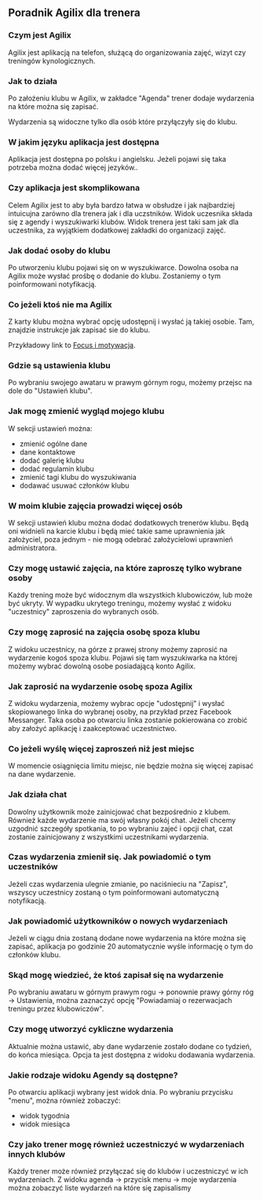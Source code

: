 ## Poradnik Agilix dla trenera

### Czym jest Agilix
Agilix jest aplikacją na telefon, służącą do organizowania zajęć, wizyt czy treningów kynologicznych.

### Jak to działa
Po założeniu klubu w Agilix, w zakładce "Agenda" trener dodaje wydarzenia na które można się zapisać.

Wydarzenia są widoczne tylko dla osób które przyłączyły się do klubu.

### W jakim języku aplikacja jest dostępna
Aplikacja jest dostępna po polsku i angielsku. Jeżeli pojawi się taka potrzeba można dodać więcej jezyków..

### Czy aplikacja jest skomplikowana
Celem Agilix jest to aby była bardzo łatwa w obsłudze i jak najbardziej intuicujna zarówno dla trenera jak i dla uczstników.
Widok uczesnika składa się z agendy i wyszukiwarki klubów.
Widok trenera jest taki sam jak dla uczestnika, za wyjątkiem dodatkowej zakładki do organizacji zajęć.

### Jak dodać osoby do klubu
Po utworzeniu klubu pojawi się on w wyszukiwarce. Dowolna osoba na Agilix może wysłać prośbę o dodanie do klubu. Zostaniemy o tym poinformowani notyfikacją.

### Co jeżeli ktoś nie ma Agilix

Z karty klubu można wybrać opcję udostępnij i wysłać ją takiej osobie. Tam, znajdzie instrukcje jak zapisać sie do klubu. 

Przykładowy link to [Focus i motywacja](https://app.agilix.dog/klub/13_focus-i-motywacja).

### Gdzie są ustawienia klubu

Po wybraniu swojego awataru w prawym górnym rogu, możemy przejsc na dole do "Ustawień klubu".

### Jak mogę zmienić wygląd mojego klubu

W sekcji ustawień można:

* zmienić ogólne dane
* dane kontaktowe 
* dodać galerię klubu
* dodać regulamin klubu
* zmienić tagi klubu do wyszukiwania
* dodawać usuwać członków klubu

### W moim klubie zajęcia prowadzi więcej osób

W sekcji ustawień klubu można dodać dodatkowych trenerów klubu. Będą oni widnieli na karcie klubu i będą mieć takie same uprawnienia jak założyciel, poza jednym - nie mogą odebrać założycielowi uprawnień administratora.

### Czy mogę ustawić zajęcia, na które zaproszę tylko wybrane osoby

Każdy trening może być widocznym dla wszystkich klubowiczów, lub może być ukryty. 
W wypadku ukrytego treningu, możemy wysłać z widoku "uczestnicy" zaproszenia do wybranych osób.

### Czy mogę zaprosić na zajęcia osobę spoza klubu
Z widoku uczestnicy, na górze z prawej strony możemy zaprosić na wydarzenie kogoś spoza klubu.
Pojawi się tam wyszukiwarka na której możemy wybrać dowolną osobe posiadającą konto Agilix.

### Jak zaprosić na wydarzenie osobę spoza Agilix
Z widoku wydarzenia, możemy wybrac opcje "udostępnij" i wysłać skopiowanego linka do wybranej osoby, na przykład przez Facebook Messanger.
Taka osoba po otwarciu linka zostanie pokierowana co zrobić aby założyć aplikację i zaakceptować uczestnictwo.

### Co jeżeli wyślę więcej zaproszeń niż jest miejsc
W momencie osiągnięcia limitu miejsc, nie będzie można się więcej zapisać na dane wydarzenie.

### Jak działa chat
Dowolny użytkownik może zainicjować chat bezpośrednio z klubem. 
Również każde wydarzenie ma swój własny pokój chat. Jeżeli chcemy uzgodnić szczegóły spotkania, to po wybraniu zajeć i opcji chat, czat zostanie zainicjowany z wszystkimi uczestnikami wydarzenia.

### Czas wydarzenia zmienił się. Jak powiadomić o tym uczestników
Jeżeli czas wydarzenia ulegnie zmianie, po naciśnieciu na "Zapisz", wszyscy uczestnicy zostaną o tym poinformowani automatyczną notyfikacją.

### Jak powiadomić użytkowników o nowych wydarzeniach
Jeżeli w ciągu dnia zostaną dodane nowe wydarzenia na które można się zapisać, aplikacja po godzinie 20 automatycznie wyśle informację o tym do członków klubu.

### Skąd mogę wiedzieć, że ktoś zapisał się na wydarzenie
Po wybraniu awataru w górnym prawym rogu -> ponownie prawy górny róg -> Ustawienia, można zaznaczyć opcję "Powiadamiaj o rezerwacjach treningu przez klubowiczów".

### Czy mogę utworzyć cykliczne wydarzenia
Aktualnie można ustawić, aby dane wydarzenie zostało dodane co tydzień, do końca miesiąca. Opcja ta jest dostępna z widoku dodawania wydarzenia.

### Jakie rodzaje widoku Agendy są dostępne?
Po otwarciu aplikacji wybrany jest widok dnia. Po wybraniu przycisku "menu", można również zobaczyć:
* widok tygodnia
* widok miesiąca

### Czy jako trener mogę również uczestniczyć w wydarzeniach innych klubów
Każdy trener może również przyłączać się do klubów i uczestniczyć w ich wydarzeniach. Z widoku agenda -> przycisk menu -> moje wydarzenia można zobaczyć liste wydarzeń na które się zapisalismy

